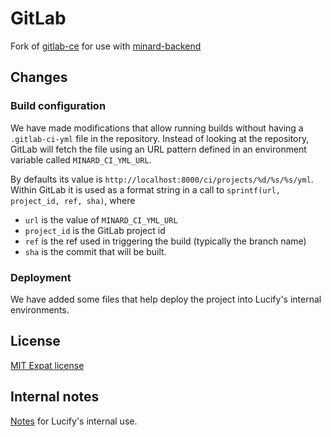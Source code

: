 # GitLab

Fork of [gitlab-ce](https://gitlab.com/gitlab-org/gitlab-ce/) for
use with [minard-backend](https://github.com/lucified/minard-backend)

## Changes

### Build configuration

We have made modifications that allow running builds without
having a `.gitlab-ci-yml` file in the repository. Instead of looking
at the repository, GitLab will fetch the file using an URL pattern
defined in an environment variable called `MINARD_CI_YML_URL`.

By defaults its value is `http://localhost:8000/ci/projects/%d/%s/%s/yml`.
Within GitLab it is used as a format string in a
call to `sprintf(url, project_id, ref, sha)`, where
- `url` is the value of `MINARD_CI_YML_URL`
- `project_id` is the GitLab project id
- `ref` is the ref used in triggering the build (typically the branch name)
- `sha` is the commit that will be built.

### Deployment

We have added some files that help deploy the project
into Lucify's internal environments.

## License

[MIT Expat license](LICENSE)

## Internal notes

[Notes](internal-notes.md) for Lucify's internal use.

